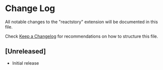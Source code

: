 # Change Log

All notable changes to the "reactstory" extension will be documented in this file.

Check [Keep a Changelog](http://keepachangelog.com/) for recommendations on how to structure this file.

## [Unreleased]

- Initial release